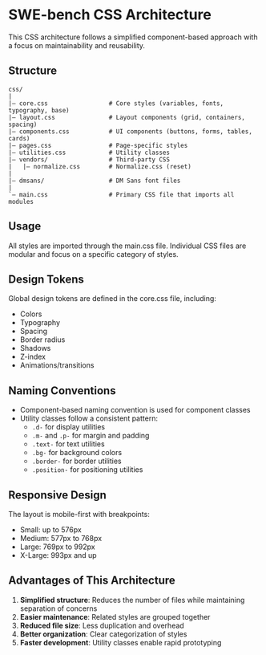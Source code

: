 # SWE-bench CSS Architecture

This CSS architecture follows a simplified component-based approach with a focus on maintainability and reusability.

## Structure

```
css/
|
|– core.css                 # Core styles (variables, fonts, typography, base)
|– layout.css               # Layout components (grid, containers, spacing)
|– components.css           # UI components (buttons, forms, tables, cards)
|– pages.css                # Page-specific styles
|– utilities.css            # Utility classes
|– vendors/                 # Third-party CSS
|   |– normalize.css        # Normalize.css (reset)
|
|– dmsans/                  # DM Sans font files
|
`– main.css                 # Primary CSS file that imports all modules
```

## Usage

All styles are imported through the main.css file. Individual CSS files are modular and focus on a specific category of styles.

## Design Tokens

Global design tokens are defined in the core.css file, including:

- Colors
- Typography
- Spacing
- Border radius
- Shadows
- Z-index
- Animations/transitions

## Naming Conventions

- Component-based naming convention is used for component classes
- Utility classes follow a consistent pattern:
  - `.d-` for display utilities
  - `.m-` and `.p-` for margin and padding
  - `.text-` for text utilities
  - `.bg-` for background colors
  - `.border-` for border utilities
  - `.position-` for positioning utilities

## Responsive Design

The layout is mobile-first with breakpoints:

- Small: up to 576px
- Medium: 577px to 768px
- Large: 769px to 992px
- X-Large: 993px and up

## Advantages of This Architecture

1. **Simplified structure**: Reduces the number of files while maintaining separation of concerns
2. **Easier maintenance**: Related styles are grouped together
3. **Reduced file size**: Less duplication and overhead
4. **Better organization**: Clear categorization of styles
5. **Faster development**: Utility classes enable rapid prototyping 
